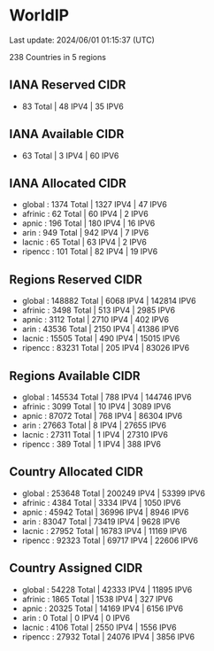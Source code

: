 # WorldIP

Last update: 2024/06/01 01:15:37 (UTC)

238 Countries in 5 regions

## IANA Reserved CIDR

- 83 Total | 48 IPV4 | 35 IPV6

## IANA Available CIDR

- 63 Total | 3 IPV4 | 60 IPV6

## IANA Allocated CIDR

- global : 1374 Total | 1327 IPV4 | 47 IPV6
- afrinic : 62 Total | 60 IPV4 | 2 IPV6
- apnic : 196 Total | 180 IPV4 | 16 IPV6
- arin : 949 Total | 942 IPV4 | 7 IPV6
- lacnic : 65 Total | 63 IPV4 | 2 IPV6
- ripencc : 101 Total | 82 IPV4 | 19 IPV6

## Regions Reserved CIDR

- global : 148882 Total | 6068 IPV4 | 142814 IPV6
- afrinic : 3498 Total | 513 IPV4 | 2985 IPV6
- apnic : 3112 Total | 2710 IPV4 | 402 IPV6
- arin : 43536 Total | 2150 IPV4 | 41386 IPV6
- lacnic : 15505 Total | 490 IPV4 | 15015 IPV6
- ripencc : 83231 Total | 205 IPV4 | 83026 IPV6

## Regions Available CIDR

- global : 145534 Total | 788 IPV4 | 144746 IPV6
- afrinic : 3099 Total | 10 IPV4 | 3089 IPV6
- apnic : 87072 Total | 768 IPV4 | 86304 IPV6
- arin : 27663 Total | 8 IPV4 | 27655 IPV6
- lacnic : 27311 Total | 1 IPV4 | 27310 IPV6
- ripencc : 389 Total | 1 IPV4 | 388 IPV6

## Country Allocated CIDR

- global : 253648 Total | 200249 IPV4 | 53399 IPV6
- afrinic : 4384 Total | 3334 IPV4 | 1050 IPV6
- apnic : 45942 Total | 36996 IPV4 | 8946 IPV6
- arin : 83047 Total | 73419 IPV4 | 9628 IPV6
- lacnic : 27952 Total | 16783 IPV4 | 11169 IPV6
- ripencc : 92323 Total | 69717 IPV4 | 22606 IPV6

## Country Assigned CIDR

- global : 54228 Total | 42333 IPV4 | 11895 IPV6
- afrinic : 1865 Total | 1538 IPV4 | 327 IPV6
- apnic : 20325 Total | 14169 IPV4 | 6156 IPV6
- arin : 0 Total | 0 IPV4 | 0 IPV6
- lacnic : 4106 Total | 2550 IPV4 | 1556 IPV6
- ripencc : 27932 Total | 24076 IPV4 | 3856 IPV6

